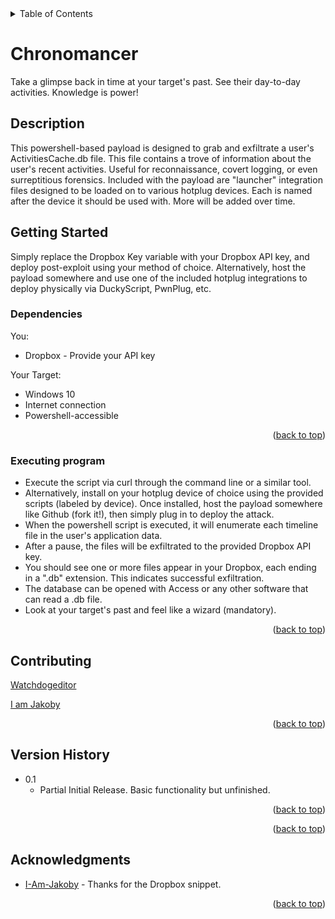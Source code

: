 <!-- TABLE OF CONTENTS -->
<details>
  <summary>Table of Contents</summary>
  <ol>
    <li><a href="#Description">Description</a></li>
    <li><a href="#getting-started">Getting Started</a></li>
    <li><a href="#Contributing">Contributing</a></li>
    <li><a href="#Version-History">Version History</a></li>
    <li><a href="#Acknowledgments">Acknowledgments</a></li>
  </ol>
</details>

# Chronomancer

Take a glimpse back in time at your target's past. See their day-to-day activities. Knowledge is power!

## Description

This powershell-based payload is designed to grab and exfiltrate a user's ActivitiesCache.db file. This file contains a trove of information about the user's recent activities.
Useful for reconnaissance, covert logging, or even surreptitious forensics.
Included with the payload are "launcher" integration files designed to be loaded on to various hotplug devices. Each is named after the device it should be used with. More will be added over time.

## Getting Started
Simply replace the Dropbox Key variable with your Dropbox API key, and deploy post-exploit using your method of choice. Alternatively, host the payload somewhere and use one of the included hotplug integrations to deploy physically via DuckyScript, PwnPlug, etc.

### Dependencies

You:
* Dropbox - Provide your API key

Your Target:
* Windows 10
* Internet connection
* Powershell-accessible

<p align="right">(<a href="#top">back to top</a>)</p>

### Executing program

* Execute the script via curl through the command line or a similar tool.
* Alternatively, install on your hotplug device of choice using the provided scripts (labeled by device). Once installed, host the payload somewhere like Github (fork it!), then simply plug in to deploy the attack.
* When the powershell script is executed, it will enumerate each timeline file in the user's application data.
* After a pause, the files will be exfiltrated to the provided Dropbox API key.
* You should see one or more files appear in your Dropbox, each ending in a ".db" extension. This indicates successful exfiltration.
* The database can be opened with Access or any other software that can read a .db file.
* Look at your target's past and feel like a wizard (mandatory).


<p align="right">(<a href="#top">back to top</a>)</p>

## Contributing

[Watchdogeditor](https://github.com/Watchdogeditor)

[I am Jakoby](https://github.com/I-Am-Jakoby/)

<p align="right">(<a href="#top">back to top</a>)</p>

## Version History

* 0.1
    * Partial Initial Release. Basic functionality but unfinished.

<p align="right">(<a href="#top">back to top</a>)</p>

<p align="right">(<a href="#top">back to top</a>)</p>

<!-- ACKNOWLEDGMENTS -->
## Acknowledgments

* [I-Am-Jakoby](https://github.com/I-Am-Jakoby/) - Thanks for the Dropbox snippet.


<p align="right">(<a href="#top">back to top</a>)</p>